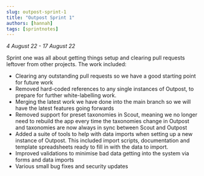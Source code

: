 ```yaml
---
slug: outpost-sprint-1
title: "Outpost Sprint 1"
authors: [hannah]
tags: [sprintnotes]
---
```


_4 August 22 - 17 August 22_

Sprint one was all about getting things setup and clearing pull requests leftover from other projects. The work included:

- Clearing any outstanding pull requests so we have a good starting point for future work
- Removed hard-coded references to any single instances of Outpost, to prepare for further white-labelling work.
- Merging the latest work we have done into the main branch so we will have the latest features going forwards
- Removed support for preset taxonomies in Scout, meaning we no longer need to rebuild the app every time the taxonomies change in Outpost and taxonomies are now always in sync between Scout and Outpost
- Added a suite of tools to help with data imports when setting up a new instance of Outpost. This included import scripts, documentation and template spreadsheets ready to fill in with the data to import.
- Improved validations to minimise bad data getting into the system via forms and data imports
- Various small bug fixes and security updates

